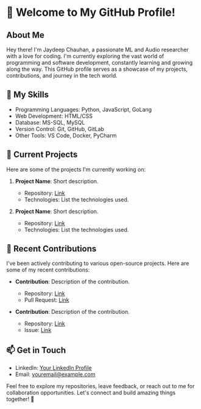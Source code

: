 # 👋 Welcome to My GitHub Profile!

## About Me

Hey there! I'm Jaydeep Chauhan, a passionate ML and Audio researcher with a love for coding. I'm currently exploring the vast world of programming and software development, constantly learning and growing along the way. This GitHub profile serves as a showcase of my projects, contributions, and journey in the tech world.

## 🚀 My Skills

- Programming Languages: Python, JavaScript, GoLang
- Web Development: HTML/CSS
- Database: MS-SQL, MySQL
- Version Control: Git, GitHub, GitLab
- Other Tools: VS Code, Docker, PyCharm

## 🌱 Current Projects

Here are some of the projects I'm currently working on:

1. **Project Name**: Short description.
   - Repository: [Link](https://github.com/yourusername/project-repo)
   - Technologies: List the technologies used.

2. **Project Name**: Short description.
   - Repository: [Link](https://github.com/yourusername/project-repo)
   - Technologies: List the technologies used.

## 🔭 Recent Contributions

I've been actively contributing to various open-source projects. Here are some of my recent contributions:

- **Contribution**: Description of the contribution.
  - Repository: [Link](https://github.com/repo-owner/repo)
  - Pull Request: [Link](https://github.com/repo-owner/repo/pull/123)

- **Contribution**: Description of the contribution.
  - Repository: [Link](https://github.com/repo-owner/repo)
  - Issue: [Link](https://github.com/repo-owner/repo/issues/456)

## 📫 Get in Touch

- LinkedIn: [Your LinkedIn Profile](https://www.linkedin.com/in/chauhan3)
- Email: youremail@example.com

Feel free to explore my repositories, leave feedback, or reach out to me for collaboration opportunities. Let's connect and build amazing things together! 🌟

